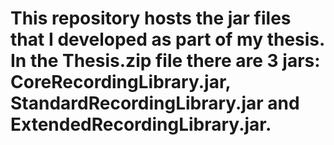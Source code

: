# This repository hosts the jar files that I developed as part of my thesis. In the Thesis.zip file there are 3 jars: CoreRecordingLibrary.jar, StandardRecordingLibrary.jar and ExtendedRecordingLibrary.jar.
